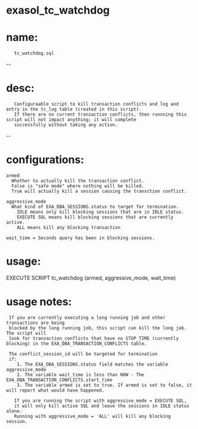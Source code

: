 # exasol_tc_watchdog
# name:
       tc_watchdog.sql
--
# desc: 
       Configuraable script to kill transaction conflicts and log and entry in the tc_log table (created in this script).
       If there are no current transaction conflicts, then runnning this script will not impact anything; it will complete 
       successfully without taking any action.
--
# configurations:
    armed
      Whether to actually kill the transaction conflict. 
      False is "safe mode" where nothing will be killed. 
      True will actually kill a session causing the transction conflict.
    
    aggressive_mode
      What kind of EXA_DBA_SESSIONS.status to target for termination.
        IDLE means only kill blocking sessions that are in IDLE status.
        EXECUTE SQL means kill blocking sessions that are currently active.
        ALL means kill any blocking transaction
      
    wait_time = Seconds query has been in blocking sessions.   
      
# usage: 

EXECUTE SCRIPT tc_watchdog (armed,  aggressive_mode,  wait_time)

# usage notes:

     If you are currently executing a long running job and other transactions are being 
     blocked by the long running job, this script can kill the long job. The script will 
     look for transaction_conflicts that have no STOP_TIME (currently blocking) in the EXA_DBA_TRANSACTION_CONFLICTS table. 

     The conflict_session_id will be targeted for termination
     if:
        1. The EXA_DBA_SESSIONS.status field matches the variable aggressive_mode
        2. The variable wait_time is less than NOW - The EXA_DBA_TRANSACTION_CONFLICTS.start_time
        3. The variable armed is set to true. If armed is set to false, it will report what would have happened.

       If you are running the script with aggressive_mode = EXECUTE SQL, 
       it will only kill active SQL and leave the sessions in IDLE status alone. 
       Running with aggressive_mode = 'ALL' will kill any blocking session.
